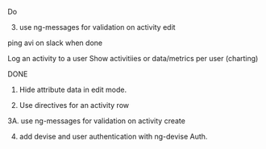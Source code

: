 
Do

3. use ng-messages for validation on activity edit

ping avi on slack when done

Log an activity to a user
Show activitiies or data/metrics per user (charting)

DONE

1. Hide attribute data in edit mode.

2. Use directives for an activity row


3A. use ng-messages for validation on activity create

4. add devise and user authentication with ng-devise Auth.
